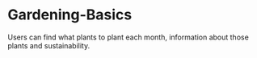 # Gardening-Basics
Users can find what plants to plant each month, information about those plants and sustainability.
